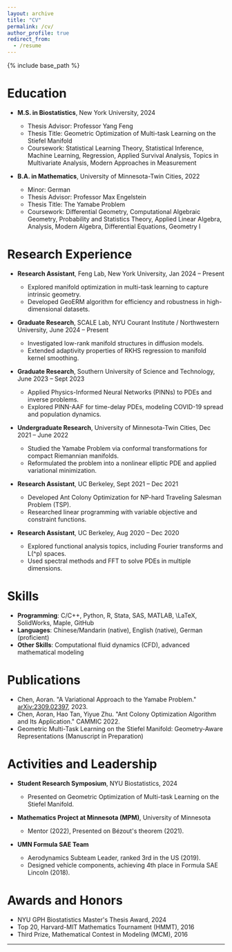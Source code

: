```yaml
---
layout: archive
title: "CV"
permalink: /cv/
author_profile: true
redirect_from:
  - /resume
---
```


{% include base_path %}

Education
======
* **M.S. in Biostatistics**, New York University, 2024  
  - Thesis Advisor: Professor Yang Feng  
  - Thesis Title: Geometric Optimization of Multi-task Learning on the Stiefel Manifold  
  - Coursework: Statistical Learning Theory, Statistical Inference, Machine Learning, Regression, Applied Survival Analysis, Topics in Multivariate Analysis, Modern Approaches in Measurement  

* **B.A. in Mathematics**, University of Minnesota-Twin Cities, 2022  
  - Minor: German  
  - Thesis Advisor: Professor Max Engelstein  
  - Thesis Title: The Yamabe Problem  
  - Coursework: Differential Geometry, Computational Algebraic Geometry, Probability and Statistics Theory, Applied Linear Algebra, Analysis, Modern Algebra, Differential Equations, Geometry I

Research Experience
======
* **Research Assistant**, Feng Lab, New York University, Jan 2024 – Present  
  - Explored manifold optimization in multi-task learning to capture intrinsic geometry.  
  - Developed GeoERM algorithm for efficiency and robustness in high-dimensional datasets.  

* **Graduate Research**, SCALE Lab, NYU Courant Institute / Northwestern University, June 2024 – Present  
  - Investigated low-rank manifold structures in diffusion models.  
  - Extended adaptivity properties of RKHS regression to manifold kernel smoothing.

* **Graduate Research**, Southern University of Science and Technology, June 2023 – Sept 2023  
  - Applied Physics-Informed Neural Networks (PINNs) to PDEs and inverse problems.  
  - Explored PINN-AAF for time-delay PDEs, modeling COVID-19 spread and population dynamics.

* **Undergraduate Research**, University of Minnesota-Twin Cities, Dec 2021 – June 2022  
  - Studied the Yamabe Problem via conformal transformations for compact Riemannian manifolds.  
  - Reformulated the problem into a nonlinear elliptic PDE and applied variational minimization.

* **Research Assistant**, UC Berkeley, Sept 2021 – Dec 2021  
  - Developed Ant Colony Optimization for NP-hard Traveling Salesman Problem (TSP).  
  - Researched linear programming with variable objective and constraint functions.

* **Research Assistant**, UC Berkeley, Aug 2020 – Dec 2020  
  - Explored functional analysis topics, including Fourier transforms and L\(^p\) spaces.  
  - Used spectral methods and FFT to solve PDEs in multiple dimensions.

Skills
======
* **Programming**: C/C++, Python, R, Stata, SAS, MATLAB, \LaTeX, SolidWorks, Maple, GitHub  
* **Languages**: Chinese/Mandarin (native), English (native), German (proficient)  
* **Other Skills**: Computational fluid dynamics (CFD), advanced mathematical modeling  

Publications
======
<ul>
  <li>Chen, Aoran. "A Variational Approach to the Yamabe Problem." <a href="https://arxiv.org/abs/2309.02397">arXiv:2309.02397</a>, 2023.</li>
  <li>Chen, Aoran, Hao Tan, Yiyue Zhu. "Ant Colony Optimization Algorithm and Its Application." CAMMIC 2022.</li>
  <li>Geometric Multi-Task Learning on the Stiefel Manifold: Geometry-Aware Representations (Manuscript in Preparation)</li>
</ul>

Activities and Leadership
======
* **Student Research Symposium**, NYU Biostatistics, 2024  
  - Presented on Geometric Optimization of Multi-task Learning on the Stiefel Manifold.  

* **Mathematics Project at Minnesota (MPM)**, University of Minnesota  
  - Mentor (2022), Presented on Bézout's theorem (2021).  

* **UMN Formula SAE Team**  
  - Aerodynamics Subteam Leader, ranked 3rd in the US (2019).  
  - Designed vehicle components, achieving 4th place in Formula SAE Lincoln (2018).  

Awards and Honors
======
* NYU GPH Biostatistics Master's Thesis Award, 2024  
* Top 20, Harvard-MIT Mathematics Tournament (HMMT), 2016  
* Third Prize, Mathematical Contest in Modeling (MCM), 2016  

---
